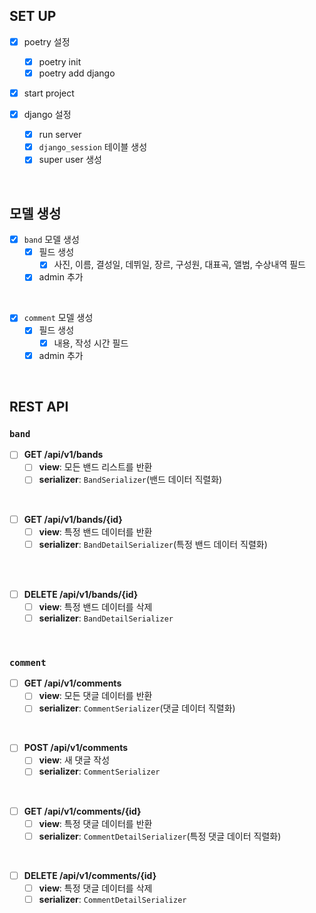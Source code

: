 ## SET UP

- [x] poetry 설정
  - [x] poetry init
  - [x] poetry add django
- [x] start project

- [x] django 설정
  - [x] run server
  - [x] `django_session` 테이블 생성
  - [x] super user 생성

<br>

## 모델 생성

- [x] `band` 모델 생성
  - [x] 필드 생성
    - [x] 사진, 이름, 결성일, 데뷔일, 장르, 구성원, 대표곡, 앨범, 수상내역 필드
  - [x] admin 추가

<br>

- [x] `comment` 모델 생성
  - [x] 필드 생성
    - [x] 내용, 작성 시간 필드
  - [x] admin 추가

<br>

## REST API

### `band`

- [ ] **GET /api/v1/bands**
  - [ ] **view**: 모든 밴드 리스트를 반환
  - [ ] **serializer**: `BandSerializer`(밴드 데이터 직렬화)

<br>

- [ ] **GET /api/v1/bands/{id}**
  - [ ] **view**: 특정 밴드 데이터를 반환
  - [ ] **serializer**: `BandDetailSerializer`(특정 밴드 데이터 직렬화)

<br>

<!-- - [ ] **PUT /api/v1/bands/{id}**
  - [ ] **view**: 특정 밴드 데이터를 수정
  - [ ] **serializer**: `BandDetailSerializer` -->

<br>

- [ ] **DELETE /api/v1/bands/{id}**
  - [ ] **view**: 특정 밴드 데이터를 삭제
  - [ ] **serializer**: `BandDetailSerializer`

<br>

### `comment`

- [ ] **GET /api/v1/comments**
  - [ ] **view**: 모든 댓글 데이터를 반환
  - [ ] **serializer**: `CommentSerializer`(댓글 데이터 직렬화)

<br>

- [ ] **POST /api/v1/comments**
  - [ ] **view**: 새 댓글 작성
  - [ ] **serializer**: `CommentSerializer`

<br>

- [ ] **GET /api/v1/comments/{id}**
  - [ ] **view**: 특정 댓글 데이터를 반환
  - [ ] **serializer**: `CommentDetailSerializer`(특정 댓글 데이터 직렬화)

<br>

- [ ] **DELETE /api/v1/comments/{id}**
  - [ ] **view**: 특정 댓글 데이터를 삭제
  - [ ] **serializer**: `CommentDetailSerializer`
